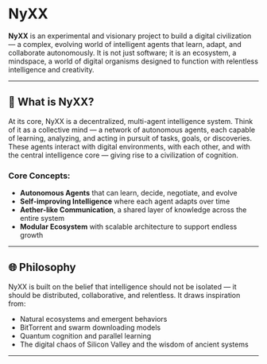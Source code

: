# NyXX

**NyXX** is an experimental and visionary project to build a digital civilization — a complex, evolving world of intelligent agents that learn, adapt, and collaborate autonomously. It is not just software; it is an ecosystem, a mindspace, a world of digital organisms designed to function with relentless intelligence and creativity.

---

## 🧠 What is NyXX?

At its core, NyXX is a decentralized, multi-agent intelligence system. Think of it as a collective mind — a network of autonomous agents, each capable of learning, analyzing, and acting in pursuit of tasks, goals, or discoveries. These agents interact with digital environments, with each other, and with the central intelligence core — giving rise to a civilization of cognition.

### Core Concepts:

- **Autonomous Agents** that can learn, decide, negotiate, and evolve
- **Self-improving Intelligence** where each agent adapts over time
- **Aether-like Communication**, a shared layer of knowledge across the entire system
- **Modular Ecosystem** with scalable architecture to support endless growth

---

## 🌐 Philosophy

NyXX is built on the belief that intelligence should not be isolated — it should be distributed, collaborative, and relentless. It draws inspiration from:

- Natural ecosystems and emergent behaviors
- BitTorrent and swarm downloading models
- Quantum cognition and parallel learning
- The digital chaos of Silicon Valley and the wisdom of ancient systems

---
